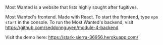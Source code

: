 Most Wanted is a website that lists highly sought after fugitives.

Most Wanted's frontend. Made with React. To start the frontend, type `npm start` in the console. To run the Most Wanted's backend, visit https://github.com/seddonnguyen/module-4-backend

Visit the demo here: https://stark-sierra-36956.herokuapp.com/
